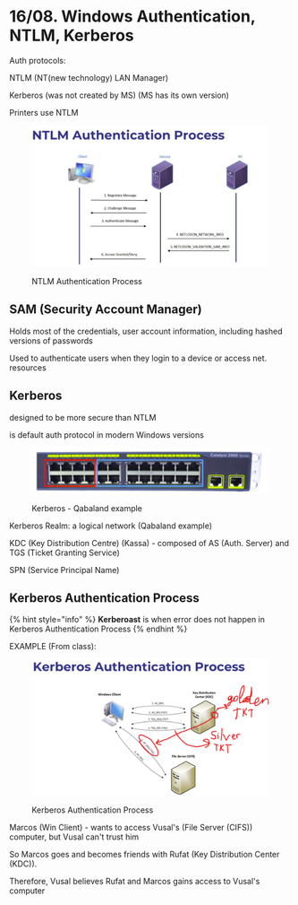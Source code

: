 # 16/08. Windows Authentication, NTLM, Kerberos

Auth protocols:

NTLM (NT(new technology) LAN Manager)

Kerberos (was not created by MS) (MS has its own version)

Printers use NTLM

<figure><img src="../../.gitbook/assets/image (3) (1) (1) (1) (1) (1) (1) (1) (1) (1) (1) (1) (1) (1) (1) (1) (1) (1) (1) (1) (1) (1) (1) (1) (1) (1) (1) (1) (1) (1) (1) (1) (1) (1) (1) (1) (1) (1) (1) (1) (1) (1) (1) (1) (1) (1) (1) (1) (1) (1) (1) (1) (1) (1) (1) (1) (1) (1) (1) (1) ( (1).png" alt=""><figcaption><p>NTLM Authentication Process</p></figcaption></figure>

## SAM (Security Account Manager)

&#x20;Holds most of the credentials, user account information, including hashed versions of passwords

Used to authenticate users when they login to a device or access net. resources

## Kerberos

designed to be more secure than NTLM

is default auth protocol in modern Windows versions

<figure><img src="../../.gitbook/assets/image (1) (1) (1) (1) (1) (1) (1) (1) (1) (1) (1) (1) (1) (1) (1) (1) (1) (1) (1) (1) (1) (1) (1) (1) (1) (1) (1) (1) (1) (1) (1) (1) (1) (1) (1) (1) (1) (1) (1) (1) (1) (1) (1) (1) (1) (1) (1) (1) (1) (1) (1) (1) (1) (1) (1) (1) (1) (1) (1) (1)  (65).png" alt=""><figcaption><p>Kerberos - Qabaland example</p></figcaption></figure>

Kerberos Realm: a logical network (Qabaland example)

KDC (Key Distribution Centre) (Kassa) - composed of AS (Auth. Server) and TGS (Ticket Granting Service)

SPN (Service Principal Name)



## Kerberos Authentication Process

{% hint style="info" %}
**Kerberoast** is when error does not happen in Kerberos Authentication Process
{% endhint %}

EXAMPLE (From class):

<figure><img src="../../.gitbook/assets/image (5) (1) (1) (1) (1) (1) (1) (1) (1) (1) (1) (1) (1) (1) (1) (1) (1) (1) (1) (1) (1) (1) (1) (1) (1) (1) (1) (1) (1) (1) (1) (1) (1) (1) (1).png" alt=""><figcaption><p>Kerberos Authentication Process</p></figcaption></figure>

Marcos (Win Client) - wants to access Vusal's (File Server (CIFS)) computer, but Vusal can't trust him

So Marcos goes and becomes friends with Rufat (Key Distribution Center (KDC)).&#x20;

Therefore, Vusal believes Rufat and Marcos gains access to Vusal's computer

